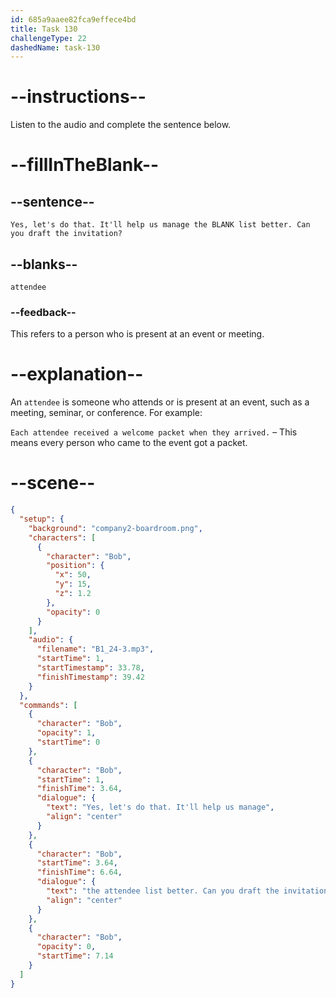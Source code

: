 ```yaml
---
id: 685a9aaee82fca9effece4bd
title: Task 130
challengeType: 22
dashedName: task-130
---
```


<!-- (Audio) Bob: Yes, let's do that. It'll help us manage the attendee list better. Can you draft the invitation? -->

# --instructions--

Listen to the audio and complete the sentence below.

# --fillInTheBlank--

## --sentence--

`Yes, let's do that. It'll help us manage the BLANK list better. Can you draft the invitation?`

## --blanks--

`attendee`

### --feedback--

This refers to a person who is present at an event or meeting.

# --explanation--

An `attendee` is someone who attends or is present at an event, such as a meeting, seminar, or conference. For example:

`Each attendee received a welcome packet when they arrived.` – This means every person who came to the event got a packet.

# --scene--

```json
{
  "setup": {
    "background": "company2-boardroom.png",
    "characters": [
      {
        "character": "Bob",
        "position": {
          "x": 50,
          "y": 15,
          "z": 1.2
        },
        "opacity": 0
      }
    ],
    "audio": {
      "filename": "B1_24-3.mp3",
      "startTime": 1,
      "startTimestamp": 33.78,
      "finishTimestamp": 39.42
    }
  },
  "commands": [
    {
      "character": "Bob",
      "opacity": 1,
      "startTime": 0
    },
    {
      "character": "Bob",
      "startTime": 1,
      "finishTime": 3.64,
      "dialogue": {
        "text": "Yes, let's do that. It'll help us manage",
        "align": "center"
      }
    },
    {
      "character": "Bob",
      "startTime": 3.64,
      "finishTime": 6.64,
      "dialogue": {
        "text": "the attendee list better. Can you draft the invitation?",
        "align": "center"
      }
    },
    {
      "character": "Bob",
      "opacity": 0,
      "startTime": 7.14
    }
  ]
}
```
